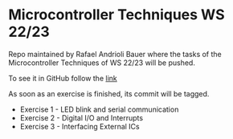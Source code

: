 # Microcontroller Techniques WS 22/23
Repo maintained by Rafael Andrioli Bauer where the tasks of the
Microcontroller Techniques of WS 22/23 will be pushed.

To see it in GitHub follow the [link](https://github.com/RafasLectures/microtech)

As soon as an exercise is finished, its commit will be tagged.

* Exercise 1 - LED blink and serial communication
* Exercise 2 - Digital I/O and Interrupts
* Exercise 3 - Interfacing External ICs
